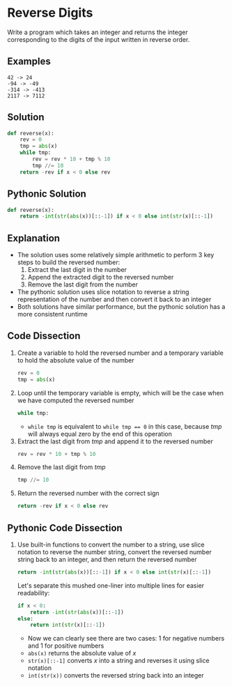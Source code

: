 # Reverse Digits
Write a program which takes an integer and returns the integer corresponding to the digits of the input written in reverse order.

## Examples
```
42 -> 24
-94 -> -49
-314 -> -413
2117 -> 7112
```

## Solution
```python
def reverse(x):
    rev = 0
    tmp = abs(x)
    while tmp:
        rev = rev * 10 + tmp % 10
        tmp //= 10
    return -rev if x < 0 else rev
```

## Pythonic Solution
```python
def reverse(x):
    return -int(str(abs(x))[::-1]) if x < 0 else int(str(x)[::-1])
```

## Explanation
* The solution uses some relatively simple arithmetic to perform 3 key steps to build the reversed number:
    1. Extract the last digit in the number
    2. Append the extracted digit to the reversed number
    3. Remove the last digit from the number
* The pythonic solution uses slice notation to reverse a string representation of the number and then convert it back to an integer
* Both solutions have similar performance, but the pythonic solution has a more consistent runtime

## Code Dissection
1. Create a variable to hold the reversed number and a temporary variable to hold the absolute value of the number
    ```python
    rev = 0
    tmp = abs(x)
    ```
2. Loop until the temporary variable is empty, which will be the case when we have computed the reversed number
    ```python
    while tmp:
    ```
    * ```while tmp``` is equivalent to ```while tmp == 0``` in this case, because _tmp_ will always equal zero by the end of this operation
3. Extract the last digit from _tmp_ and append it to the reversed number
    ```python
    rev = rev * 10 + tmp % 10
    ```
4. Remove the last digit from _tmp_
    ```python
    tmp //= 10
    ```
5. Return the reversed number with the correct sign
    ```python
    return -rev if x < 0 else rev
    ```

## Pythonic Code Dissection
1. Use built-in functions to convert the number to a string, use slice notation to reverse the number string, convert the reversed number string back to an integer, and then return the reversed number
    ```python
    return -int(str(abs(x))[::-1]) if x < 0 else int(str(x)[::-1])
    ```
    Let's separate this mushed one-liner into multiple lines for easier readability:
    ```python
    if x < 0:
        return -int(str(abs(x))[::-1])
    else:
        return int(str(x)[::-1])
    ```
    * Now we can clearly see there are two cases: 1 for negative numbers and 1 for positive numbers
    * ```abs(x)``` returns the absolute value of _x_
    * ```str(x)[::-1]``` converts _x_ into a string and reverses it using slice notation
    * ```int(str(x))``` converts the reversed string back into an integer